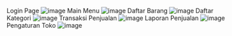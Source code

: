 Login Page
![image](https://github.com/satrioabdi/Kasir-Penjualan/assets/44046213/577df38f-6fd1-4a47-a70a-64e9364b0cbd)
Main Menu
![image](https://github.com/satrioabdi/Kasir-Penjualan/assets/44046213/ab884cbd-6d10-4540-8b34-bf8d876b752f)
Daftar Barang
![image](https://github.com/satrioabdi/Kasir-Penjualan/assets/44046213/451e54a0-50d9-437e-ac79-a58f45b9e0a0)
Daftar Kategori
![image](https://github.com/satrioabdi/Kasir-Penjualan/assets/44046213/e57de979-eb43-47a3-a37f-caf2b4d1dbf9)
Transaksi Penjualan
![image](https://github.com/satrioabdi/Kasir-Penjualan/assets/44046213/0b8ed334-6efc-47d5-9611-2e44b937287a)
Laporan Penjualan
![image](https://github.com/satrioabdi/Kasir-Penjualan/assets/44046213/9e8bd80e-833e-47e7-a8dd-9c7a2d462bbf)
Pengaturan Toko
![image](https://github.com/satrioabdi/Kasir-Penjualan/assets/44046213/a4a88839-6cb4-400d-8dcb-9a7f772a19a5)
